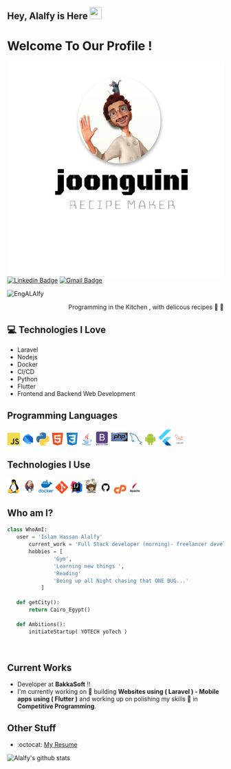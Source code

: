 ## Hey, Alalfy is Here <img src="https://media.giphy.com/media/hvRJCLFzcasrR4ia7z/giphy.gif" width="28px" height="28px">

<h1>Welcome To Our Profile ! </h1> 

<img src = 'https://github.com/EngALAlfy/EngALAlfy/blob/main/images/logo%20(1).jpg' alt = 'alalfy' width='500px' height='500px' align='right'/>

[![Linkedin Badge](https://img.shields.io/badge/-Islam%20Alalfy-blue?style=flat-square&logo=Linkedin&logoColor=white&link=https://www.linkedin.com/in/islam-hassan-alalfy-2b2234167/)](https://www.linkedin.com/in/islam-hassan-alalfy-2b2234167/) [![Gmail Badge](https://img.shields.io/badge/-alalfydev-c14438?style=flat-square&logo=Gmail&logoColor=white&link=mailto:alalfydev@gmail.com)](alalfydev@gmail.com) <p align="left"> <img src="https://komarev.com/ghpvc/?username=EngALAlfy" alt="EngALAlfy" /> </p>

<div style="text-align: right">Programming in the Kitchen , with delicous recipes 🤩 🥳 </div>

## :computer: Technologies I Love
* Laravel
* Nodejs 
* Docker
* CI/CD
* Python
* Flutter
* Frontend and Backend Web Development



## Programming Languages
<img src = 'https://github.com/EngALAlfy/EngALAlfy/blob/main/images/js.svg' width='30'/> <img src = 'https://github.com/EngALAlfy/EngALAlfy/blob/main/images/dart.svg' width='30'/> <img src = 'https://github.com/EngALAlfy/EngALAlfy/blob/main/images/python2.png' height='30'/>  <img src = 'https://github.com/EngALAlfy/EngALAlfy/blob/main/images/html.svg' width='30'/>   <img src = 'https://github.com/EngALAlfy/EngALAlfy/blob/main/images/css.svg' width='30'/> <img src = 'https://github.com/EngALAlfy/EngALAlfy/blob/main/images/java.svg' width='30'/> <img src = 'https://github.com/EngALAlfy/EngALAlfy/blob/main/images/bootstrap.svg' width='33'/>  <img src = 'https://github.com/EngALAlfy/EngALAlfy/blob/main/images/php.svg' width='40'/>
 <img src = 'https://github.com/EngALAlfy/EngALAlfy/blob/main/images/sql.svg' width='30'/> <img src = 'https://github.com/EngALAlfy/EngALAlfy/blob/main/images/android.svg' width='30'/> <img src = 'https://github.com/EngALAlfy/EngALAlfy/blob/main/images/flutter-logo.svg' width='30'/> <img src = 'https://github.com/EngALAlfy/EngALAlfy/blob/main/images/laravel.png' width='30'/>
 
 ## Technologies I Use
 <img src = 'https://github.com/EngALAlfy/EngALAlfy/blob/main/images/linux.png' width='30'/>  <img src = 'https://github.com/EngALAlfy/EngALAlfy/blob/main/images/jenkins.png' width='35'/> <img src = 'https://github.com/EngALAlfy/EngALAlfy/blob/main/images/docker.png' width='35'/> <img src = 'https://github.com/EngALAlfy/EngALAlfy/blob/main/images/git.svg' width='30'/> <img src = 'https://github.com/EngALAlfy/EngALAlfy/blob/main/images/intelij.png' width='30'/> <img src = 'https://github.com/EngALAlfy/EngALAlfy/blob/main/images/composer.png' width='30'/> <img src = 'https://github.com/EngALAlfy/EngALAlfy/blob/main/images/github.png' width='30'/> <img src = 'https://github.com/EngALAlfy/EngALAlfy/blob/main/images/cpanel.png' width='30'/> <img src = 'https://github.com/EngALAlfy/EngALAlfy/blob/main/images/apache.png' width='30'/>  
 
 ## Who am I?
 ```python
 class WhoAmI:
 	user = 'Islam Hassan Alalfy'
		current_work = 'Full Stack developer (morning)- freelancer developer (Night)'
		hobbies = [
				'Gym',
				'Learning new things ',
				'Reading'
				'Being up all Night chasing that ONE BUG...'
			]
	
	def getCity():
		return Cairo_Egypt()
	
	def Ambitions():
		initiateStartup( YOTECH yoTech )
		
	
 ```
 
## Current Works
 * Developer at **BakkaSoft** !!
 * I'm currently working on 🔭 building **Websites using ( Laravel ) - Mobile apps using ( Flutter )**  and working up on polishing my skills 🌱 in **Competitive Programming**.
 
## Other Stuff
  - :octocat: [My Resume]()
 

![Alalfy's github stats](https://github-readme-stats.vercel.app/api?username=EngALAlfy&show_icons=true&hide=[%22issues%22])
 
 
